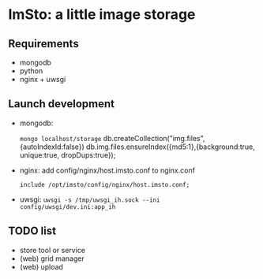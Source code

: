 ImSto: a little image storage
=======================================

Requirements
-----------

 * mongodb
 * python
 * nginx + uwsgi


Launch development
------------------

* mongodb: 

   `mongo localhost/storage`
      db.createCollection("img.files",{autoIndexId:false}) 
      db.img.files.ensureIndex({md5:1},{background:true, unique:true, dropDups:true});

* nginx: add config/nginx/host.imsto.conf to nginx.conf

   `include /opt/imsto/config/nginx/host.imsto.conf;`

* uwsgi: `uwsgi -s /tmp/uwsgi_ih.sock --ini config/uwsgi/dev.ini:app_ih`


TODO list
---------

- store tool or service
- (web) grid manager
- (web) upload

